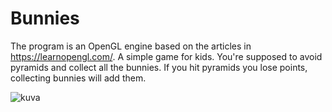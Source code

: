 <h1>Bunnies</h1>

The program is an OpenGL engine based on the articles in <a href="https://learnopengl.com/">https://learnopengl.com/</a>.
A simple game for kids. You're supposed to avoid pyramids and collect all the bunnies. If you hit pyramids you lose points, collecting bunnies will add them.


![kuva](https://github.com/heissendo/Bunnies/assets/47637198/e8ce3fda-e219-4f21-8cd2-6368a90fd2c4)
